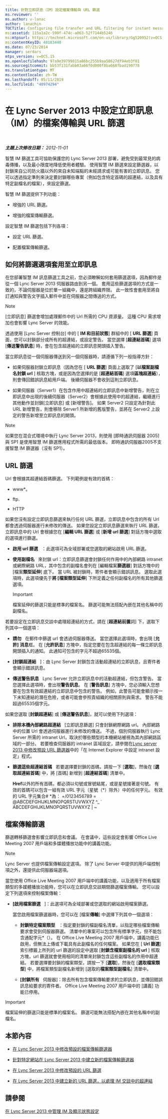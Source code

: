 ```yaml
---
title: 針對立即訊息（IM）設定檔案傳輸與 URL 篩選
ms.reviewer: ''
ms.author: v-lanac
author: lanachin
TOCTitle: Configuring file transfer and URL filtering for instant messaging (IM)
ms:assetid: 115a1a2c-599f-474c-a063-52f7144b5246
ms:mtpsurl: https://technet.microsoft.com/en-us/library/Gg520952(v=OCS.15)
ms:contentKeyID: 48183440
ms.date: 07/23/2014
manager: serdars
mtps_version: v=OCS.15
ms.openlocfilehash: 97a9e39799815a86bc255b9aa58627df94eb3f81
ms.sourcegitcommit: bb53f131fabb03a66f0d000f8ba668fbad190778
ms.translationtype: MT
ms.contentlocale: zh-TW
ms.lasthandoff: 05/11/2019
ms.locfileid: "40974294"
---
```

<div data-xmlns="http://www.w3.org/1999/xhtml">

<div class="topic" data-xmlns="http://www.w3.org/1999/xhtml" data-msxsl="urn:schemas-microsoft-com:xslt" data-cs="http://msdn.microsoft.com/en-us/">

<div data-asp="http://msdn2.microsoft.com/asp">

# <a name="configuring-file-transfer-and-url-filtering-for-instant-messaging-im-in-lync-server-2013"></a>在 Lync Server 2013 中設定立即訊息（IM）的檔案傳輸與 URL 篩選

</div>

<div id="mainSection">

<div id="mainBody">

<span> </span>

_**主題上次修改日期：** 2012-11-01_

智慧 IM 篩選工具可協助保護您的 Lync Server 2013 部署，避免受到最常見的病毒傳播，以及最小限度地降低使用者體驗。 使用智慧 IM 篩選來設定篩選器，以封鎖來自公司防火牆以外的來自未知端點的未經請求或可能有害的立即訊息。 您可以透過指定準則來決定要封鎖哪些專案（例如包含特定首碼的超連結，以及具有特定副檔名的檔案），來設定篩選。

智慧 IM 篩選提供下列功能：

  - 增強的 URL 篩選。

  - 增強的檔案傳輸篩選。

設定智慧 IM 篩選包括下列各項：

  - 設定 URL 篩選。

  - 配置檔案傳輸篩選。

<div>

## <a name="how-filtering-options-are-applied-to-instant-messages"></a>如何將篩選選項套用至立即訊息

在您部署智慧 IM 訊息篩選工具之前，您必須瞭解如何套用篩選選項，因為郵件是從一個 Lync Server 2013 伺服器路由到另一個。 套用這些篩選選項的方式是一致的，不論伺服器是位於單一組織中，還是跨組織界限。 此一致性會套用至將自訂通知與警告文字插入郵件中並在伺服器之間傳送的方式。

<div>


> [!NOTE]
> [立即訊息] 篩選會增加處理郵件中的 Url 所需的 CPU 資源量。 這種 CPU 需求增加也會影響 Lync Server 的效能。



</div>

透過使用 [Lync Server 控制台] 中的 [ **IM 和目前狀態**] 群組中的 [ **URL 篩選**] 頁面，您可以封鎖部分或所有的超連結，或設定警告。 當您選擇 [**超連結首碼**] 選項 [**傳送警告訊息**] 時，會在包含超連結的立即訊息開頭插入警告。

當立即訊息從一個伺服器傳送到另一個伺服器時，請遵循下列一般指導方針：

  - 如果伺服器封鎖立即訊息（因為您在 [ **URL 篩選**] 頁面上選取了 [**以檔案副檔名封鎖 url** ] 核取方塊，或是因為您選擇的是 [**超連結首碼**] 選項**區塊超連結**），則會傳回錯誤訊息給用戶端。 後續伺服器不會收到這則立即訊息。

  - 如果伺服器（Server1）在包含作用中超連結的立即訊息中新增警告，則在立即訊息中出現的後續伺服器（Server2）會根據此使用中的超連結，繼續進行其他動作並封鎖[立即訊息] 或 [新增警告]。 如果 Server2 只設定為針對此 URL 新增警告，則會移除 Server1 所新增的舊版警告，並將在 Server2 上設定的警告新增至立即訊息的開頭。

<div>


> [!NOTE]
> 如果您在混合式環境中執行 Lync Server 2013，則使用 [即時通訊伺服器 2005] 與 SP1 是使用智慧 IM 篩選應用程式所需的最低版本。 即時通訊伺服器2005不支援智慧 IM 篩選器（沒有 SP1）。



</div>

<div>

## <a name="url-filtering"></a>URL 篩選

Url 會根據其超連結首碼篩選。 下列範例是有效的首碼：

  - www\*。

  - ftp.

  - HTTP

如果您沒有設定立即訊息篩選來執行任何 URL 篩選，立即訊息中包含的所有 Url 都會透過伺服器進行未修改的傳送。 如果您設定立即訊息篩選來執行 URL 篩選，立即訊息中的 Url 會根據您在 [**編輯 URL 篩選**] 或 [**新增 url 篩選**] 對話方塊中選取的選項進行篩選。

  - **啟用 url 篩選**   ：此選項可為全域部署或您選取的網站啟用 URL 篩選。

  - **使用副檔名**   來封鎖 url：立即訊息篩選會封鎖任何作用中的內部網路 intranet 或網際網路 URL，其中包含的副檔名會列在 [編輯檔案**篩選器**] 對話方塊中的 [檔案**類型延伸**] 底下。 當 URL 被封鎖時，寄件者會顯示錯誤訊息。 選取此選項時，此選項優先于**將 [檔案類型延伸**] 下所定義之任何副檔名的所有其他篩選選項。
    
    <div>
    

    > [!IMPORTANT]
    > 檔案延伸的篩選只能是標準的檔案名。 篩選可能無法搭配內嵌在其他名稱中的副檔名。

    
    </div>

若要設定在立即訊息交談中處理超連結的方式，請在 [**超連結前置**詞] 下，選取下列其中一個選項：

  - **請勿**   在郵件中篩選 url 會透過伺服器傳送。 當您選擇此選項時，會出現 [**允許] 消息**框。 在 [**允許訊息**] 方塊中，指定您要在包含超連結的每一條立即訊息開頭插入的通知。 此通知可包含的字元不超過65535個。

  - **[封鎖超連結**   ]：由 Lync Server 封鎖包含活動超連結的立即訊息，且寄件者會顯示錯誤訊息。

  - **傳送警告訊息**   Lync Server 允許立即訊息中的活動超連結，但包含警告。 當您選擇此選項時，會出現**警告訊息**。 在 [**警告訊息**] 方塊中，您必須輸入您想要在包含有效超連結的立即訊息中包含的警告。 例如，此警告可能會顯示按一下未知連結的潛在危險，或者可能會參照貴組織的相關原則與需求。 警告不能超過65535個字元。

如果您選取 [**封鎖超連結**] 或 [**傳送警告訊息**]，就可以使用下列選項：

  - **排除本機內部網路超連結**   [立即訊息篩選] 只會封鎖網際網路 url。 內部網路中的位置 Url 會透過伺服器進行未修改的傳送。 不過，個別伺服器執行 Lync Server 所需的 intranet Url，取決於哪些類型的本機網站被視為其內部網路區域的一部分。 若要檢查伺服器的 intranet 區域設定，請參閱在[Lync server 2013 中修改預設 URL 篩選器](lync-server-2013-modify-the-default-url-filter.md)中的「在 Internet Explorer 中設定 intranet 設定」程式。

  - **篩選這些超連結首碼**   若要選擇要封鎖的首碼，請按一下 [**選取**]，然後在 [**選取超連結首碼**] 中，將 [首碼] 新增到 [**超連結首碼**] 清單中。
    
    **Href**以外的所有首碼，都必須以句號或冒號結尾，或是星號接著是句號。 有效的首碼可以包含一組有效 URL 字元（星號（\*）除外）中的任何字元。 有效的 URL 字元集合\# \*為： +/0123456789 = @ABCDEFGHIJKLMNOPQRSTUVWXYZ ^\_ \` ABCDEFGHIJKLMNOPQRSTUVWXYZ | ~

</div>

<div>

## <a name="file-transfer-filtering"></a>檔案傳輸篩選

篩選轉移篩選會影響立即訊息和會議。 在會議中，這些設定會影響 Office Live Meeting 2007 用戶端和多媒體播放功能中的講義功能。

<div>


> [!NOTE]
> Lync Server 也提供檔案傳輸設定選項。 除了 Lync Server 中提供的用戶端控制項之外，還提供此伺服器端選項。



</div>

當您使用 Office Live Meeting 2007 用戶端中的講義功能，以及適用于所有檔案類型的多媒體播放功能時，您可以在立即訊息交談期間篩選檔案傳輸。 您可以設定下列選項來控制檔案傳輸：

  - **[啟用檔案篩選**   ]：此選項可為全域部署或您選取的網站啟用檔案篩選。
    
    當您啟用檔案篩選器時，您可以在 [檔案**傳輸**] 中選擇下列其中一個選項：
    
      - **封鎖特定檔案類型**   ：指定要封鎖的檔副檔名清單，以指定哪些檔案傳輸要求會受到伺服器篩選。 清單中的專案可以包含所有標準字元，但不能包含通配字元\*（）。 在 Office Live Meeting 2007 用戶端中，講義功能已啟用，但無法上傳或下載具有此副檔名的任何檔案。 如果您在 [ **Url 篩選**] 索引標籤上所列的 url 篩選的設定中選取 [**封鎖含檔案副檔名的 url** ] 核取方塊，url 篩選就會使用相同的清單來封鎖包含這些副檔名的作用中超連結。 若要選擇要封鎖的檔案類型，請按一下 [**選取**]，然後在 [**選取檔案類型**] 中，將檔案類型副檔名新增到 [選取的**檔案類型副檔名**] 清單中。
    
      - **[封鎖所有**   伺服器]：除去所有包含檔案傳輸要求的立即訊息，並傳回錯誤訊息給要求的寄件者。 Office Live Meeting 2007 用戶端中的 [講義] 功能已停用。

<div>


> [!IMPORTANT]
> 檔案延伸的篩選只能是標準的檔案名。 篩選可能無法搭配內嵌在其他名稱中的副檔名。



</div>

</div>

</div>

<div>

## <a name="in-this-section"></a>本節內容

  - [在 Lync Server 2013 中修改預設的檔案傳輸篩選器](lync-server-2013-modify-the-default-file-transfer-filter.md)

  - [針對特定網站在 Lync Server 2013 中建立新的檔案傳輸篩選器](lync-server-2013-create-a-new-file-transfer-filter-for-a-specific-site.md)

  - [在 Lync Server 2013 中修改預設的 URL 篩選](lync-server-2013-modify-the-default-url-filter.md)

  - [在 Lync Server 2013 中建立新的 URL 篩選，以處理 IM 交談中的超連結](lync-server-2013-create-a-new-url-filter-to-handle-hyperlinks-in-im-conversations.md)

</div>

<div>

## <a name="see-also"></a>請參閱


[在 Lync Server 2013 中管理 IM 及顯示狀態設定](lync-server-2013-managing-im-and-presence-settings.md)  
  

</div>

</div>

<span> </span>

</div>

</div>

</div>

